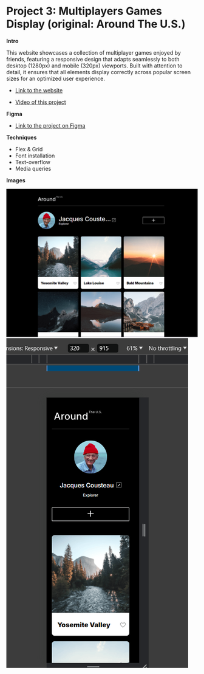 # Project 3: Multiplayers Games Display (original: Around The U.S.)

**Intro**

This website showcases a collection of multiplayer games enjoyed by friends, featuring a responsive design that adapts seamlessly to both desktop (1280px) and mobile (320px) viewports. Built with attention to detail, it ensures that all elements display correctly across popular screen sizes for an optimized user experience.

* [Link to the website](https://rosayi0702.github.io/se_project_aroundtheus/)

* [Video of this project](https://www.youtube.com/watch?v=7InrT5MnxVk)

**Figma**

- [Link to the project on Figma](https://www.figma.com/file/ii4xxsJ0ghevUOcssTlHZv/Sprint-3%3A-Around-the-US?node-id=0%3A1)

**Techniques**

- Flex & Grid
- Font installation
- Text-overflow
- Media queries

**Images**

![1280 viewport](./images/demo/demo_1.png)
![320 viewport](./images/demo/demo_2.png)
